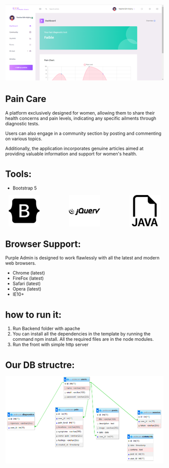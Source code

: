 <img src="screenshot.png">

<h1>Pain Care </h1>
A platform exclusively designed for women, allowing them to share their health concerns and pain levels, indicating any specific ailments through diagnostic tests. 

Users can also engage in a community section by posting and commenting on various topics.

Additionally, the application incorporates genuine articles aimed at providing valuable information and support for women's health.


<h1>Tools:</h1>

- Bootstrap 5
<div style="display: flex; flex-direction: row; justify-content: space-between; align-items: center; margin: 10px;">
<img style="heigh= 100px; width: 100px" src="icons/bootstrap.png">
<img style="heigh= 100px; width: 100px" src="icons/jquery.png">
<img style="heigh= 100px; width: 100px" src="icons/java.png">
</div>
<h1>Browser Support:</h1>

Purple Admin is designed to work flawlessly with all the latest and modern web browsers.

- Chrome (latest)
- FireFox (latest)
- Safari (latest)
- Opera (latest)
- IE10+  

<h1>how to run it:</h1>


1. Run Backend folder with apache
2. You can install all the dependencies in the template by running the command npm install. All the required files are in the node modules.
3. Run the front with simple http server 

<h1>Our DB structre:</h1>
<img src="database.PNG">

